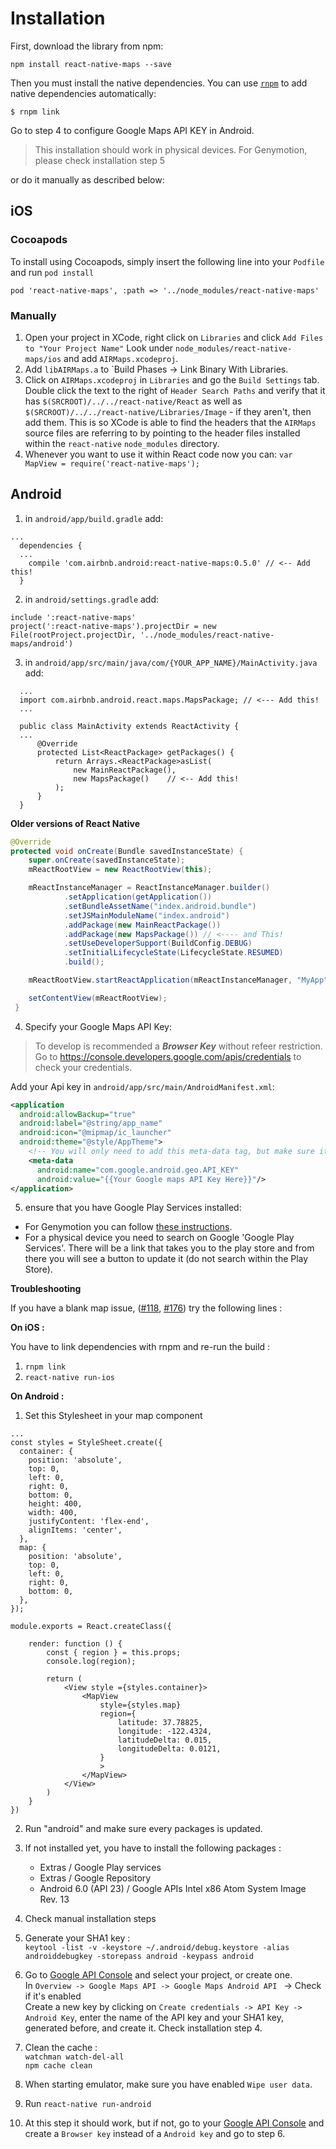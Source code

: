 # Installation

First, download the library from npm:

```
npm install react-native-maps --save
```

Then you must install the native dependencies. You can use [`rnpm`](https://github.com/rnpm/rnpm) to
add native dependencies automatically:

`$ rnpm link`

Go to step 4 to configure Google Maps API KEY in Android.

>This installation should work in physical devices. For Genymotion, please check installation step 5

or do it manually as described below:

## iOS

### Cocoapods
To install using Cocoapods, simply insert the following line into your `Podfile` and run `pod install`

`pod 'react-native-maps', :path => '../node_modules/react-native-maps'`

### Manually
1. Open your project in XCode, right click on `Libraries` and click `Add
   Files to "Your Project Name"` Look under `node_modules/react-native-maps/ios` and add `AIRMaps.xcodeproj`.
2. Add `libAIRMaps.a` to `Build Phases -> Link Binary With Libraries.
3. Click on `AIRMaps.xcodeproj` in `Libraries` and go the `Build
   Settings` tab. Double click the text to the right of `Header Search
   Paths` and verify that it has `$(SRCROOT)/../../react-native/React` as well as `$(SRCROOT)/../../react-native/Libraries/Image` - if they
   aren't, then add them. This is so XCode is able to find the headers that
   the `AIRMaps` source files are referring to by pointing to the
   header files installed within the `react-native` `node_modules`
   directory.
4. Whenever you want to use it within React code now you can: `var MapView =
   require('react-native-maps');`

## Android

1. in `android/app/build.gradle` add:
  ```
  ...
    dependencies {
    ...
      compile 'com.airbnb.android:react-native-maps:0.5.0' // <-- Add this!
    }
  ```

2. in `android/settings.gradle` add:
  ```
  include ':react-native-maps'
  project(':react-native-maps').projectDir = new File(rootProject.projectDir, '../node_modules/react-native-maps/android')

  ```

3. in `android/app/src/main/java/com/{YOUR_APP_NAME}/MainActivity.java` add:

  ```
    ...
    import com.airbnb.android.react.maps.MapsPackage; // <--- Add this!
    ...
    
    public class MainActivity extends ReactActivity {
    ...
        @Override
        protected List<ReactPackage> getPackages() {
            return Arrays.<ReactPackage>asList(
                new MainReactPackage(),
                new MapsPackage()    // <-- Add this!
            );
        }
    }
  ```

  **Older versions of React Native**
  ```java
  @Override
  protected void onCreate(Bundle savedInstanceState) {
      super.onCreate(savedInstanceState);
      mReactRootView = new ReactRootView(this);

      mReactInstanceManager = ReactInstanceManager.builder()
              .setApplication(getApplication())
              .setBundleAssetName("index.android.bundle")
              .setJSMainModuleName("index.android")
              .addPackage(new MainReactPackage())
              .addPackage(new MapsPackage()) // <---- and This!
              .setUseDeveloperSupport(BuildConfig.DEBUG)
              .setInitialLifecycleState(LifecycleState.RESUMED)
              .build();

      mReactRootView.startReactApplication(mReactInstanceManager, "MyApp", null);

      setContentView(mReactRootView);
   }
   ```
4. Specify your Google Maps API Key:
  > To develop is recommended a ***Browser Key*** without refeer restriction. Go to https://console.developers.google.com/apis/credentials to check your credentials.

  Add your Api key in  `android/app/src/main/AndroidManifest.xml`:

  ```xml
  <application
    android:allowBackup="true"
    android:label="@string/app_name"
    android:icon="@mipmap/ic_launcher"
    android:theme="@style/AppTheme">
      <!-- You will only need to add this meta-data tag, but make sure it's a child of application -->
      <meta-data
        android:name="com.google.android.geo.API_KEY"
        android:value="{{Your Google maps API Key Here}}"/>
  </application>
  ```

5. ensure that you have Google Play Services installed:
  * For Genymotion you can follow [these instructions](http://stackoverflow.com/a/20137324/1424349).
  * For a physical device you need to search on Google 'Google Play Services'. There will be a link that takes you to the play store and from there you will see a button to update it (do not search within the Play Store).

**Troubleshooting**

If you have a blank map issue, ([#118](https://github.com/lelandrichardson/react-native-maps/issues/118), [#176](https://github.com/lelandrichardson/react-native-maps/issues/176)) try the following lines :

**On iOS :**  

 You have to link dependencies with rnpm and re-run the build :   
1. `rnpm link`  
2. `react-native run-ios`

**On Android :**  

1. Set this Stylesheet in your map component
  ```
  ...
  const styles = StyleSheet.create({
    container: {
      position: 'absolute',
      top: 0,
      left: 0,
      right: 0,
      bottom: 0,
      height: 400,
      width: 400,
      justifyContent: 'flex-end',
      alignItems: 'center',
    },
    map: {
      position: 'absolute',
      top: 0,
      left: 0,
      right: 0,
      bottom: 0,
    },
  });

  module.exports = React.createClass({

      render: function () {
          const { region } = this.props;
          console.log(region);

          return (
              <View style ={styles.container}>
                  <MapView
                      style={styles.map}
                      region={
                          latitude: 37.78825,
                          longitude: -122.4324,
                          latitudeDelta: 0.015,
                          longitudeDelta: 0.0121,
                      }
                      >
                  </MapView>
              </View>
          )
      }
  })
  ```
2. Run "android" and make sure every packages is updated.
3.  If not installed yet, you have to install the following packages :
    - Extras / Google Play services
    - Extras / Google Repository
    - Android 6.0 (API 23) / Google APIs Intel x86 Atom System Image Rev. 13
4. Check manual installation steps
5. Generate your SHA1 key :  
  `keytool -list -v -keystore ~/.android/debug.keystore -alias androiddebugkey -storepass android -keypass android`

6. Go to [Google API Console](https://console.developers.google.com/flows/enableapi?apiid=maps_android_backend) and select your project, or create one.  
  In `Overview -> Google Maps API -> Google Maps Android API ` -> Check if it's enabled  
  Create a new key by clicking on `Create credentials -> API Key -> Android Key`, enter the name of the API key and your SHA1 key, generated before, and create it.
  Check installation step 4.

7. Clean the cache :   
  `watchman watch-del-all`  
  `npm cache clean`

8. When starting emulator, make sure you have enabled `Wipe user data`.

9. Run `react-native run-android`

10. At this step it should work, but if not, go to your [Google API Console](https://console.developers.google.com/flows/enableapi?apiid=maps_android_backend&keyType=CLIENT_SIDE_ANDROID&pli=1) and create a `Browser key` instead of a `Android key` and go to step 6.
